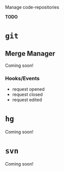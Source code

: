 Manage code-repositories

**TODO**

# `git`

## Merge Manager

Coming soon!

### Hooks/Events

- request opened
- request closed
- request edited

# `hg`

Coming soon!

# `svn`

Coming soon!
